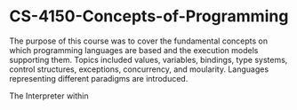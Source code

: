 # CS-4150-Concepts-of-Programming
The purpose of this course was to cover the fundamental concepts on which programming languages are based and the execution models supporting them. Topics included values, variables, bindings, type systems, control structures, exceptions, concurrency, and moularity. Languages representing different paradigms are introduced.

The Interpreter within 
